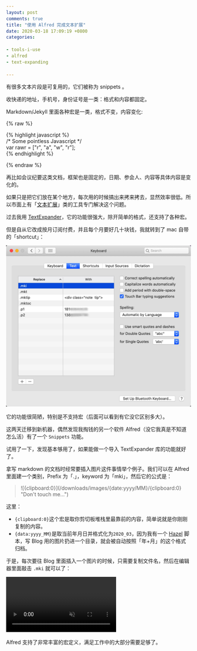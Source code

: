 ```yaml
---
layout: post
comments: true
title: "使用 Alfred 完成文本扩展"
date: 2020-03-18 17:09:19 +0800
categories:

- tools-i-use
- alfred
- text-expanding

---
```


有很多文本片段是可复用的，它们被称为 snippets 。

收快递的地址，手机号，身份证号是一类：格式和内容都固定。

Markdown/Jekyll 里面各种宏是一类，格式不变，内容变化:

{% raw %}

{% highlight javascript %}<br>
/* Some pointless Javascript */<br>
var rawr = ["r", "a", "w", "r"];<br>
{% endhighlight %}<br>

{% endraw %}

再比如会议纪要这类文档，框架也是固定的，日期、参会人、内容等具体内容是变化的。

如果只是把它们放在某个地方，每次用的时候搞出来拷来拷去，显然效率很低。所以市面上有「[文本扩展](http://carlcheo.com/best-text-expanders)」类的工具专门解决这个问题。

过去我用 [TextExpander](https://textexpander.com/)，它的功能很强大，除开简单的格式，还支持了各种宏。

但是自从它改成按月订阅付费，并且每个月要好几十块钱，我就转到了 mac 自带的「shortcut」：

![keyboard_shortcut.jpg](/downloads/images/2020_03/keyboard_shortcut.jpg "Don't touch me...")

它的功能很简陋，特别是不支持宏（后面可以看到有它没它区别多大）。

这两天迁移到新机器，偶然发现我掏钱的另一个软件 Alfred（没它我真是不知道怎么活）有了一个 `Snippets` 功能。

试用了一下，发现基本够用了，如果能做一个导入 TextExpander 库的功能就好了。

拿写 markdown 的文档时经常要插入图片这件事情举个例子。我们可以在 Alfred 里面建一个类别，Prefix 为「.」，keyword 为「mki」，然后它的公式是：

> \![{clipboard:0}]\(/downloads/images/{date:yyyy/MM}/{clipboard:0} "Don't touch me…"\)

这里：

- `{clipboard:0}`这个宏是取你剪切板堆栈里最靠前的内容，简单说就是你刚刚复制的内容。
- `{data:yyyy_MM}`是取当前年月日并格式化为`2020_03`，因为我有一个 [Hazel](https://www.noodlesoft.com/) 脚本，写 Blog 用的图片扔进一个目录，就会被自动按照「年+月」的这个格式归档。

于是，每次要往 Blog 里面插入一个图片的时候，只需要复制文件名，然后在编辑器里面敲击 `.mki` 就可以了：

<video autoplay loop muted playsinline>
    <source src="{{ site.static_base }}/downloads/video/mki.mp4" type="video/mp4">
    <p>Your browser doesn't support this embedded video.</p>
</video>

Alfred 支持了非常丰富的宏定义，满足工作中的大部分需要足够了。